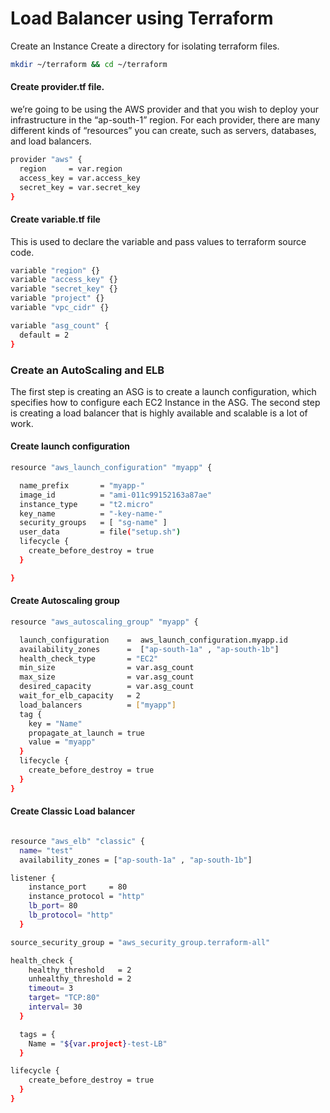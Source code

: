 # Load Balancer using Terraform

Create an Instance
Create a directory for isolating terraform files.
```sh
mkdir ~/terraform && cd ~/terraform
```

#### Create provider.tf file.

we’re going to be using the AWS provider and that you wish to deploy your infrastructure in the “ap-south-1” region. For each provider, there are many different kinds of “resources” you can create, such as servers, databases, and load balancers.

```sh
provider "aws" {
  region     = var.region
  access_key = var.access_key
  secret_key = var.secret_key
}
```
#### Create variable.tf file

This is used to declare the variable and pass values to terraform source code.

```sh
variable "region" {}
variable "access_key" {}
variable "secret_key" {}
variable "project" {}
variable "vpc_cidr" {}

variable "asg_count" {
  default = 2
}
```

### Create an AutoScaling and ELB

The first step is creating an ASG is to create a launch configuration, which specifies how to configure each EC2 Instance in the ASG.
The second step is creating a load balancer that is highly available and scalable is a lot of work.

#### Create launch configuration 

```sh
resource "aws_launch_configuration" "myapp" {

  name_prefix       = "myapp-"
  image_id          = "ami-011c99152163a87ae"
  instance_type     = "t2.micro"
  key_name          = "-key-name-"
  security_groups   = [ "sg-name" ]
  user_data         = file("setup.sh")
  lifecycle {
    create_before_destroy = true
  }

}
```
#### Create Autoscaling group

```sh
resource "aws_autoscaling_group" "myapp" {

  launch_configuration    =  aws_launch_configuration.myapp.id
  availability_zones      =  ["ap-south-1a" , "ap-south-1b"]
  health_check_type       = "EC2"
  min_size                = var.asg_count
  max_size                = var.asg_count
  desired_capacity        = var.asg_count
  wait_for_elb_capacity   = 2
  load_balancers          = ["myapp"]
  tag {
    key = "Name"
    propagate_at_launch = true
    value = "myapp"
  }
  lifecycle {
    create_before_destroy = true
  }
}
```

#### Create Classic Load balancer
```sh

resource "aws_elb" "classic" {
  name= "test"
  availability_zones = ["ap-south-1a" , "ap-south-1b"]

listener {
    instance_port     = 80
    instance_protocol = "http"
    lb_port= 80
    lb_protocol= "http"
  }

source_security_group = "aws_security_group.terraform-all"

health_check {
    healthy_threshold   = 2
    unhealthy_threshold = 2
    timeout= 3
    target= "TCP:80"
    interval= 30
  }

  tags = {
    Name = "${var.project}-test-LB"
  }

lifecycle {
    create_before_destroy = true
  }
}
```


